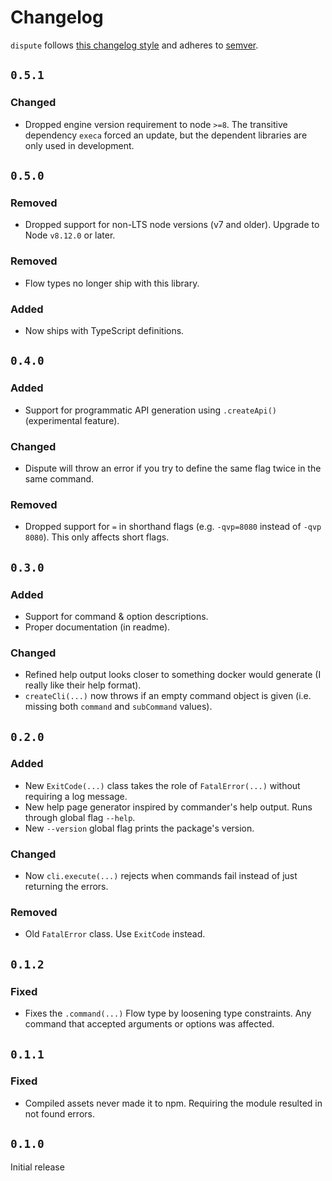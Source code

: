 # Changelog
`dispute` follows [this changelog style](https://keepachangelog.com/en/1.0.0/) and adheres to [semver](https://semver.org/).

## `0.5.1`
### Changed
- Dropped engine version requirement to node `>=8`. The transitive dependency
  `execa` forced an update, but the dependent libraries are only used in
  development.

## `0.5.0`
### Removed
- Dropped support for non-LTS node versions (v7 and older). Upgrade to Node
  `v8.12.0` or later.

### Removed
- Flow types no longer ship with this library.

### Added
- Now ships with TypeScript definitions.

## `0.4.0`
### Added
- Support for programmatic API generation using `.createApi()` (experimental feature).

### Changed
- Dispute will throw an error if you try to define the same flag twice in the same command.

### Removed
- Dropped support for `=` in shorthand flags (e.g. `-qvp=8080` instead of `-qvp 8080`). This only affects short flags.

## `0.3.0`
### Added
- Support for command & option descriptions.
- Proper documentation (in readme).

### Changed
- Refined help output looks closer to something docker would generate (I really like their help format).
- `createCli(...)` now throws if an empty command object is given (i.e. missing both `command` and `subCommand` values).

## `0.2.0`
### Added
- New `ExitCode(...)` class takes the role of `FatalError(...)` without requiring a log message.
- New help page generator inspired by commander's help output. Runs through global flag `--help`.
- New `--version` global flag prints the package's version.

### Changed
- Now `cli.execute(...)` rejects when commands fail instead of just returning the errors.

### Removed
- Old `FatalError` class. Use `ExitCode` instead.

## `0.1.2`
### Fixed
- Fixes the `.command(...)` Flow type by loosening type constraints. Any command that accepted arguments or options was affected.

## `0.1.1`
### Fixed
- Compiled assets never made it to npm. Requiring the module resulted in not found errors.

## `0.1.0`
Initial release
